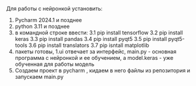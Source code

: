 Для работы с нейронкой установить:
1. Pycharm 2024.1 и позднее
2. python 3.11 и позднее
3. в командной строке ввести:
   3.1 pip install tensorflow
   3.2 pip install keras
   3.3 pip install pandas
   3.4 pip install pyqt5
   3.5 pip install pyqt5-tools
   3.6 pip install translators
   3.7 pip isntall matplotlib
4. пакеты готовы, 1.ui отвечает за интерфейс, main.py - основная программа с нейронкой и ее обучением, а model.keras - уже обученная для работы модель
5. Создаем проект в pycharm , кидаем в него файлы из репозитория и запускаем main.py 
   
